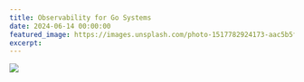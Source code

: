```yaml
---
title: Observability for Go Systems
date: 2024-06-14 00:00:00
featured_image: https://images.unsplash.com/photo-1517782924173-aac5b5fcee7b
excerpt:
---
```


![](https://images.unsplash.com/photo-1517782924173-aac5b5fcee7b)

